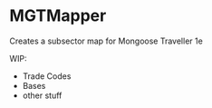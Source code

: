 # MGTMapper

Creates a subsector map for Mongoose Traveller 1e

WIP:
* Trade Codes
* Bases
* other stuff